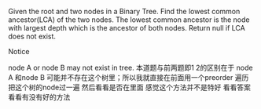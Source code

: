 Given the root and two nodes in a Binary Tree. Find the lowest common ancestor(LCA) of the two nodes.
The lowest common ancestor is the node with largest depth which is the ancestor of both nodes.
Return null if LCA does not exist.

 Notice

node A or node B may not exist in tree.
本道题与前两题即1 2的区别在于 node A 和node B 可能并不存在这个树里；所以我就直接在前面用一个preorder 遍历 把这个树的node过一遍 然后看看是否在里面
感觉这个方法并不是特好 看看答案看看有没有好的方法
